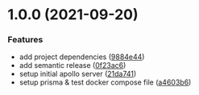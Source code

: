 # 1.0.0 (2021-09-20)


### Features

* add project dependencies ([9884e44](https://github.com/2wce/paystack-shopping/commit/9884e4420d1ffe893c0b5ca671162b1ef4e9b669))
* add semantic release ([0f23ac6](https://github.com/2wce/paystack-shopping/commit/0f23ac68ee800f31e791a283918586ed1ea27868))
* setup initial apollo server ([21da741](https://github.com/2wce/paystack-shopping/commit/21da741eb9b91ea8ead29d8a40d06ef73cf15a6b))
* setup prisma & test docker compose file ([a4603b6](https://github.com/2wce/paystack-shopping/commit/a4603b6edd0680f09e1f62e17497dcf7ed0e6b79))
